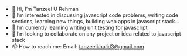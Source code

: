 - 👋 Hi, I’m Tanzeel U Rehman
- 👀 I’m interested in discussing javascript code problems, writing code sections, learning new things, building web apps in javascript stack...
- 🌱 I’m currently learning writing unit testing for javascript
- 💞️ I’m looking to collaborate on any project or idea related to javascript stack
- 📫 How to reach me: Email: tanzeelkhalid3@gmail.com

<!---
Tanzeel64/Tanzeel64 is a ✨ special ✨ repository because its `README.md` (this file) appears on your GitHub profile.
You can click the Preview link to take a look at your changes.
--->
